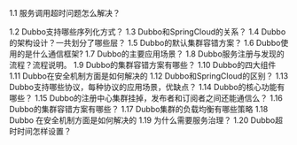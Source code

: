 1.1 服务调用超时问题怎么解决？

1.2 Dubbo支持哪些序列化方式？ 
1.3 Dubbo和SpringCloud的关系？
1.4 Dubbo的架构设计？一共划分了哪些层？
1.5 Dubbo的默认集群容错方案？
1.6 Dubbo使用的是什么通信框架? 
1.7 Dubbo的主要应用场景？ 
1.8 Dubbo服务注册与发现的流程？流程说明。 
1.9 Dubbo的集群容错方案有哪些？ 
1.10 Dubbo的四大组件
1.11 Dubbo在安全机制方面是如何解决的 
1.12 Dubbo和SpringCloud的区别？
1.13 Dubbo支持哪些协议，每种协议的应用场景，优缺点？ 
1.14 Dubbo的核心功能有哪些？
1.15 Dubbo的注册中心集群挂掉，发布者和订阅者之间还能通信么？
1.16 Dubbo的集群容错方案有哪些？
1.17 Dubbo集群的负载均衡有哪些策略 
1.18 Dubbo 在安全机制方面是如何解决的 
1.19 为什么需要服务治理？
1.20 Dubbo超时时间怎样设置？

